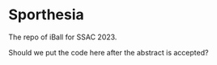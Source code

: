 # Sporthesia

The repo of iBall for SSAC 2023.

Should we put the code here after the abstract is accepted?

